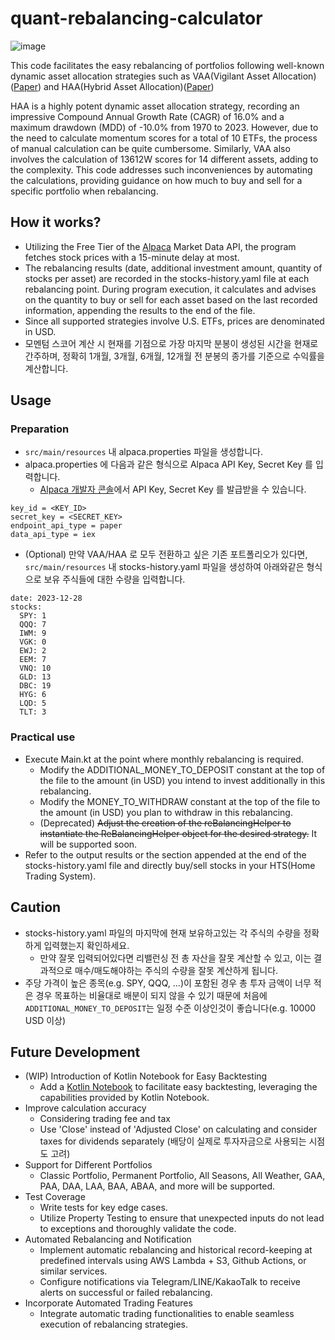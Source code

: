 # quant-rebalancing-calculator

![image](https://github.com/user-attachments/assets/8fbb567a-a43e-456c-bb23-db0cdfc33a85)

This code facilitates the easy rebalancing of portfolios following well-known dynamic asset allocation strategies such
as VAA(Vigilant Asset Allocation)([Paper](https://papers.ssrn.com/sol3/papers.cfm?abstract_id=3002624)) and HAA(Hybrid
Asset Allocation)([Paper](https://papers.ssrn.com/sol3/papers.cfm?abstract_id=4346906))

HAA is a highly potent dynamic asset allocation strategy, recording an impressive Compound Annual Growth Rate (CAGR) of
16.0% and a maximum drawdown (MDD) of -10.0% from 1970 to 2023. However, due to the need to calculate momentum scores
for a total of 10 ETFs, the process of manual calculation can be quite cumbersome. Similarly, VAA also
involves the calculation of 13612W scores for 14 different assets, adding to the complexity. This code addresses such
inconveniences by automating the calculations, providing guidance on how much to buy and sell for a specific portfolio
when rebalancing.

## How it works?

* Utilizing the Free Tier of the [Alpaca](https://alpaca.markets/) Market Data API, the program fetches stock prices
  with a 15-minute delay at most.
* The rebalancing results (date, additional investment amount, quantity of stocks per asset) are recorded in the
  stocks-history.yaml file at each rebalancing point. During program execution, it calculates and advises on the
  quantity to buy or sell for each asset based on the last recorded information, appending the results to the end of the
  file.
* Since all supported strategies involve U.S. ETFs, prices are denominated in USD.
* 모멘텀 스코어 계산 시 현재를 기점으로 가장 마지막 분봉이 생성된 시간을 현재로 간주하며, 정확히 1개월, 3개월, 6개월, 12개월 전 분봉의 종가를 기준으로 수익률을 계산합니다.

## Usage

### Preparation

* `src/main/resources` 내 alpaca.properties 파일을 생성합니다.
* alpaca.properties 에 다음과 같은 형식으로 Alpaca API Key, Secret Key 를 입력합니다.
    * [Alpaca 개발자 콘솔](https://app.alpaca.markets/paper/dashboard/overview)에서 API Key, Secret Key 를 발급받을 수 있습니다.

```
key_id = <KEY_ID>
secret_key = <SECRET_KEY>
endpoint_api_type = paper
data_api_type = iex
```

* (Optional) 만약 VAA/HAA 로 모두 전환하고 싶은 기존 포트폴리오가 있다면, `src/main/resources` 내 stocks-history.yaml 파일을 생성하여 아래와같은 형식으로 보유
  주식들에 대한
  수량을 입력합니다.

```
date: 2023-12-28
stocks:
  SPY: 1
  QQQ: 7
  IWM: 9
  VGK: 0
  EWJ: 2
  EEM: 7
  VNQ: 10
  GLD: 13
  DBC: 19
  HYG: 6
  LQD: 5
  TLT: 3
```

### Practical use

* Execute Main.kt at the point where monthly rebalancing is required.
    * Modify the ADDITIONAL_MONEY_TO_DEPOSIT constant at the top of the file to the amount (in USD) you intend to invest
      additionally in this rebalancing.
    * Modify the MONEY_TO_WITHDRAW constant at the top of the file to the amount (in USD) you plan to withdraw in this
      rebalancing.
    * (Deprecated) <strike>Adjust the creation of the reBalancingHelper to instantiate the ReBalancingHelper object for
      the desired strategy.</strike> It will be supported soon.
* Refer to the output results or the section appended at the end of the stocks-history.yaml file and directly buy/sell
  stocks in your HTS(Home Trading System).

## Caution

* stocks-history.yaml 파일의 마지막에 현재 보유하고있는 각 주식의 수량을 정확하게 입력했는지 확인하세요.
    * 만약 잘못 입력되어있다면 리밸런싱 전 총 자산을 잘못 계산할 수 있고, 이는 결과적으로 매수/매도해야하는 주식의 수량을 잘못 계산하게 됩니다.
* 주당 가격이 높은 종목(e.g. SPY, QQQ, ...)이 포함된 경우 총 투자 금액이 너무 적은 경우 목표하는 비율대로 배분이 되지 않을 수 있기 때문에
  처음에 `ADDITIONAL_MONEY_TO_DEPOSIT`는 일정 수준 이상인것이 좋습니다(e.g. 10000 USD 이상)

## Future Development

* (WIP) Introduction of Kotlin Notebook for Easy Backtesting
    * Add a [Kotlin Notebook](https://kotlinlang.org/docs/data-science-overview.html#kotlin-notebook) to facilitate easy
      backtesting, leveraging the capabilities provided by Kotlin Notebook.
* Improve calculation accuracy
    * Considering trading fee and tax
    * Use 'Close' instead of 'Adjusted Close' on calculating and consider taxes for dividends separately (배당이 실제로 투자자금으로
      사용되는 시점도 고려)
* Support for Different Portfolios
    * Classic Portfolio, Permanent Portfolio, All Seasons, All Weather, GAA, PAA, DAA, LAA, BAA, ABAA, and more will be
      supported.
* Test Coverage
    * Write tests for key edge cases.
    * Utilize Property Testing to ensure that unexpected inputs do not lead to exceptions and thoroughly validate the
      code.
* Automated Rebalancing and Notification
    * Implement automatic rebalancing and historical record-keeping at predefined intervals using AWS Lambda + S3,
      Github Actions, or similar services.
    * Configure notifications via Telegram/LINE/KakaoTalk to receive alerts on successful or failed rebalancing.
* Incorporate Automated Trading Features
    * Integrate automatic trading functionalities to enable seamless execution of rebalancing strategies.
